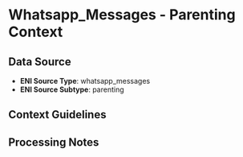 # Whatsapp_Messages - Parenting Context

## Data Source
- **ENI Source Type**: whatsapp_messages
- **ENI Source Subtype**: parenting

## Context Guidelines

<!-- Add your context guidelines here -->

## Processing Notes

<!-- Add any specific processing notes for this data type -->
